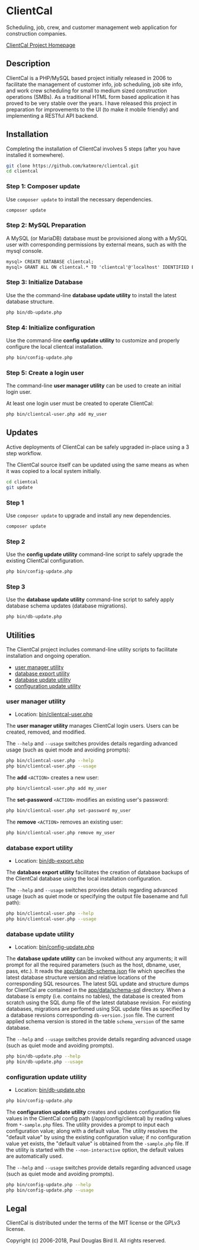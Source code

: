 # ClientCal
Scheduling, job, crew, and customer management web application for construction companies.

[ClientCal Project Homepage](https://github.com/katmore/clientcal)

## Description
ClientCal is a PHP/MySQL based project initially released in 2006 to facilitate the management of customer info, job scheduling, job site info, and work crew scheduling for small to medium sized construction operations (SMBs). As a traditional HTML form based application it has proved to be very stable over the years. I have released this project in preparation for improvements to the UI (to make it mobile friendly) and implementing a RESTful API backend.

## Installation
Completing the installation of ClientCal involves 5 steps (after you have installed it somewhere).

```sh
git clone https://github.com/katmore/clientcal.git 
cd clientcal
```

### Step 1: Composer update
Use `composer update` to install the necessary dependencies.
```sh
composer update
```

### Step 2: MySQL Preparation
A MySQL (or MariaDB) database must be provisioned along with a MySQL user with corresponding permissions by external means, such as with the mysql console.

```txt
mysql> CREATE DATABASE clientcal;
mysql> GRANT ALL ON clientcal.* TO 'clientcal'@'localhost' IDENTIFIED BY ...
```

### Step 3: Initialize Database

Use the the command-line **database update utility** to install the latest database structure.

```sh
php bin/db-update.php
```

### Step 4: Initialize configuration

Use the command-line **config update utility** to customize and properly configure the local clientcal installation.

```sh
php bin/config-update.php
```

### Step 5: Create a login user
The command-line **user manager utility** can be used to create an initial login user. 

At least one login user must be created to operate ClientCal:
```sh
php bin/clientcal-user.php add my_user
```

## Updates
Active deployments of ClientCal can be safely upgraded in-place using a 3 step workflow.

The ClientCal source itself can be updated using the same means as when it was copied to a local system initially.

```sh
cd clientcal
git update
```

### Step 1
Use `composer update` to upgrade and install any new dependencies.
```sh
composer update
```

### Step 2
Use the **config update utility** command-line script to safely upgrade the existing ClientCal configuration.

```sh
php bin/config-update.php
```

### Step 3
Use the **database update utility** command-line script to safely apply database schema updates (database migrations).

```sh
php bin/db-update.php
```

## Utilities
The ClientCal project includes command-line utility scripts to facilitate installation and ongoing operation.
 * [user manager utility](#user-manager-utility)
 * [database export utility](#database-export-utility)
 * [database update utility](database-update-utility)
 * [configuration update utility](#configuration-update-utility)

### user manager utility
 * Location: [bin/clientcal-user.php](bin/clientcal-user.php)

The **user manager utility** manages ClientCal login users. Users can be created, removed, and modified.

The `--help` and `--usage` switches provides details regarding advanced usage (such as quiet mode and avoiding prompts):
```sh
php bin/clientcal-user.php --help
php bin/clientcal-user.php --usage
```

The **add** `<ACTION>` creates a new user:
```sh
php bin/clientcal-user.php add my_user
```

The **set-password** `<ACTION>` modifies an existing user's password:
```sh
php bin/clientcal-user.php set-password my_user
```

The **remove** `<ACTION>` removes an existing user:
```sh
php bin/clientcal-user.php remove my_user
```

### database export utility
 * Location: [bin/db-export.php](bin/db-export.php)
 
The **database export utility** facilitates the creation of database backups of the ClientCal database using the local installation configuration.

The `--help` and `--usage` switches provides details regarding advanced usage (such as quiet mode or specifying the output file basename and full path):
```sh
php bin/clientcal-user.php --help
php bin/clientcal-user.php --usage
```

### database update utility
 * Location: [bin/config-update.php](bin/config-update.php)

The **database update utility** can be invoked without any arguments; it will prompt for all the required parameters (such as the host, dbname, user, pass, etc.). It reads the [app/data/db-schema.json](app/data/db-schema.json) file which specifies the latest database structure version and relative locations of the corresponding SQL resources. The latest SQL update and structure dumps for ClientCal are contained in the [app/data/schema-sql](app/data/schema-sql) directory. When a database is empty (i.e. contains no tables), the database is created from scratch using the SQL dump file of the latest database revision. For existing databases, migrations are perfomed using SQL update files as specified by a database revsions corresponding `db-version.json` file. The current applied schema version is stored in the table `schema_version` of the same database.

The `--help` and `--usage` switches provide details regarding advanced usage (such as quiet mode and avoiding prompts).
```sh
php bin/db-update.php --help
php bin/db-update.php --usage
```

### configuration update utility
 * Location: [bin/db-update.php](bin/db-update.php)

```sh
php bin/config-update.php
```
The **configuration update utility** creates and updates configuration file values in the ClientCal config path (/app/config/clientcal) by reading values from `*-sample.php` files. The utility provides a prompt to input each configuration value; along with a default value. The utility resolves the "default value" by using the existing configuration value; if no configuration value yet exists, the "default value" is obtained from the `-sample.php` file. If the utility is started with the `--non-interactive` option, the default values are automatically used. 

The `--help` and `--usage` switches provide details regarding advanced usage (such as quiet mode and avoiding prompts).
```sh
php bin/config-update.php --help
php bin/config-update.php --usage
```

## Legal
ClientCal is distributed under the terms of the MIT license or the GPLv3 license.

Copyright (c) 2006-2018, Paul Douglas Bird II.
All rights reserved.
